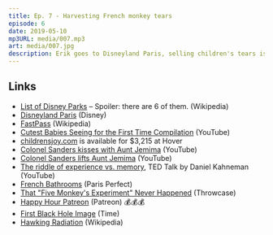 ```yaml
---
title: Ep. 7 - Harvesting French monkey tears
episode: 6
date: 2019-05-10
mp3URL: media/007.mp3
art: media/007.jpg
description: Erik goes to Disneyland Paris, selling children's tears is the Next Big Thing™, French bathrooms are weird, as are black holes.
---
```


## Links

- [List of Disney Parks](https://en.wikipedia.org/wiki/List_of_Disney_theme_park_attractions) – Spoiler: there are 6 of them. (Wikipedia)
- [Disneyland Paris](https://www.disneylandparis.com/en-us/) (Disney)
- [FastPass](https://en.wikipedia.org/wiki/FastPass) (Wikipedia)
- [Cutest Babies Seeing for the First Time Compilation](https://www.youtube.com/watch?v=EaO2W_7574w) (YouTube)
- [childrensjoy.com](https://www.hover.com/domains/results?utf8=✓&q=childrensjoy.com) is available for \$3,215 at Hover
- [Colonel Sanders kisses with Aunt Jemima](https://www.youtube.com/watch?v=N4e8aOXoV6U) (YouTube)
- [Colonel Sanders lifts Aunt Jemima](https://www.youtube.com/watch?v=dyUuOGuf9w0) (YouTube)
- [The riddle of experience vs. memory](https://www.youtube.com/watch?v=XgRlrBl-7Yg), TED Talk by Daniel Kahneman (YouTube)
- [French Bathrooms](https://www.parisperfect.com/apartment-living/toilets-bathroom-paris-apartments.php) (Paris Perfect)
- [That "Five Monkey's Experiment" Never Happened](http://www.throwcase.com/2014/12/21/that-five-monkeys-and-a-banana-story-is-rubbish/) (Throwcase)
- [Happy Hour Patreon](http://patreon.com/happyhour) (Patreon) 💰💰💰
- [First Black Hole Image](http://time.com/5566225/first-black-hole-picture-photo/) (Time)
- [Hawking Radiation](https://en.wikipedia.org/wiki/Hawking_radiation) (Wikipedia)
